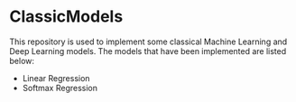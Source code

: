 # ClassicModels

This repository is used to implement some classical Machine Learning and Deep Learning models. The models that have been implemented are listed below:

- Linear Regression
- Softmax Regression
